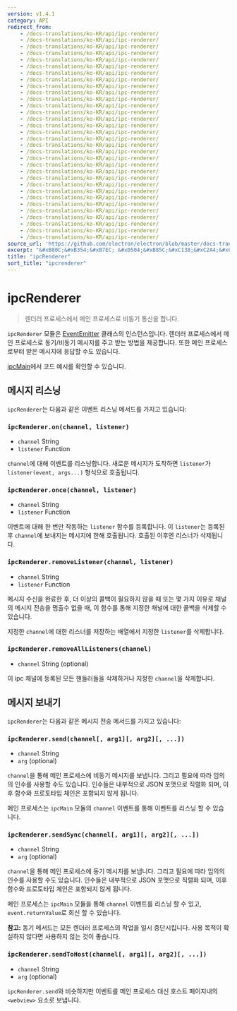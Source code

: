 ```yaml
---
version: v1.4.1
category: API
redirect_from:
    - /docs-translations/ko-KR/api/ipc-renderer/
    - /docs-translations/ko-KR/api/ipc-renderer/
    - /docs-translations/ko-KR/api/ipc-renderer/
    - /docs-translations/ko-KR/api/ipc-renderer/
    - /docs-translations/ko-KR/api/ipc-renderer/
    - /docs-translations/ko-KR/api/ipc-renderer/
    - /docs-translations/ko-KR/api/ipc-renderer/
    - /docs-translations/ko-KR/api/ipc-renderer/
    - /docs-translations/ko-KR/api/ipc-renderer/
    - /docs-translations/ko-KR/api/ipc-renderer/
    - /docs-translations/ko-KR/api/ipc-renderer/
    - /docs-translations/ko-KR/api/ipc-renderer/
    - /docs-translations/ko-KR/api/ipc-renderer/
    - /docs-translations/ko-KR/api/ipc-renderer/
    - /docs-translations/ko-KR/api/ipc-renderer/
    - /docs-translations/ko-KR/api/ipc-renderer/
    - /docs-translations/ko-KR/api/ipc-renderer/
    - /docs-translations/ko-KR/api/ipc-renderer/
    - /docs-translations/ko-KR/api/ipc-renderer/
    - /docs-translations/ko-KR/api/ipc-renderer/
    - /docs-translations/ko-KR/api/ipc-renderer/
    - /docs-translations/ko-KR/api/ipc-renderer/
    - /docs-translations/ko-KR/api/ipc-renderer/
    - /docs-translations/ko-KR/api/ipc-renderer/
    - /docs-translations/ko-KR/api/ipc-renderer/
    - /docs-translations/ko-KR/api/ipc-renderer/
    - /docs-translations/ko-KR/api/ipc-renderer/
    - /docs-translations/ko-KR/api/ipc-renderer/
    - /docs-translations/ko-KR/api/ipc-renderer/
    - /docs-translations/ko-KR/api/ipc-renderer/
    - /docs-translations/ko-KR/api/ipc-renderer/
    - /docs-translations/ko-KR/api/ipc-renderer/
source_url: 'https://github.com/electron/electron/blob/master/docs-translations/ko-KR/api/ipc-renderer.md'
excerpt: "&#xB80C;&#xB354;&#xB7EC; &#xD504;&#xB85C;&#xC138;&#xC2A4;&#xC5D0;&#xC11C; &#xBA54;&#xC778; &#xD504;&#xB85C;&#xC138;&#xC2A4;&#xB85C; &#xBE44;&#xB3D9;&#xAE30; &#xD1B5;&#xC2E0;&#xC744; &#xD569;&#xB2C8;&#xB2E4;."
title: "ipcRenderer"
sort_title: "ipcrenderer"
---
```


# ipcRenderer

> 렌더러 프로세스에서 메인 프로세스로 비동기 통신을 합니다.

`ipcRenderer` 모듈은 [EventEmitter](https://nodejs.org/api/events.html) 클래스의
인스턴스입니다. 렌더러 프로세스에서 메인 프로세스로 동기/비동기 메시지를 주고 받는
방법을 제공합니다. 또한 메인 프로세스로부터 받은 메시지에 응답할 수도 있습니다.

[ipcMain](http://tinydew4.github.io/electron-ko/docs/api/ipc-main)에서 코드 예시를 확인할 수 있습니다.

## 메시지 리스닝

`ipcRenderer`는 다음과 같은 이벤트 리스닝 메서드를 가지고 있습니다:

### `ipcRenderer.on(channel, listener)`

* `channel` String
* `listener` Function

`channel`에 대해 이벤트를 리스닝합니다. 새로운 메시지가 도착하면 `listener`가
`listener(event, args...)` 형식으로 호출됩니다.

### `ipcRenderer.once(channel, listener)`

* `channel` String
* `listener` Function

이벤트에 대해 한 번만 작동하는 `listener` 함수를 등록합니다. 이 `listener`는 등록된
후 `channel`에 보내지는 메시지에 한해 호출됩니다. 호출된 이후엔 리스너가 삭제됩니다.

### `ipcRenderer.removeListener(channel, listener)`

* `channel` String
* `listener` Function

메시지 수신을 완료한 후, 더 이상의 콜백이 필요하지 않을 때 또는 몇 가지 이유로 채널의
메시지 전송을 멈출수 없을 때, 이 함수를 통해 지정한 채널에 대한 콜백을 삭제할 수
있습니다.

지정한 `channel`에 대한 리스너를 저장하는 배열에서 지정한 `listener`를 삭제합니다.

### `ipcRenderer.removeAllListeners(channel)`

* `channel` String (optional)

이 ipc 채널에 등록된 모든 핸들러들을 삭제하거나 지정한 `channel`을 삭제합니다.

## 메시지 보내기

`ipcRenderer`는 다음과 같은 메시지 전송 메서드를 가지고 있습니다:

### `ipcRenderer.send(channel[, arg1][, arg2][, ...])`

* `channel` String
* `arg` (optional)

`channel`을 통해 메인 프로세스에 비동기 메시지를 보냅니다. 그리고 필요에 따라 임의의
인수를 사용할 수도 있습니다. 인수들은 내부적으로 JSON 포맷으로 직렬화 되며, 이후 함수와
프로토타입 체인은 포함되지 않게 됩니다.

메인 프로세스는 `ipcMain` 모듈의 `channel` 이벤트를 통해
이벤트를 리스닝 할 수 있습니다.

### `ipcRenderer.sendSync(channel[, arg1][, arg2][, ...])`

* `channel` String
* `arg` (optional)

`channel`을 통해 메인 프로세스에 동기 메시지를 보냅니다. 그리고 필요에 따라 임의의
인수를 사용할 수도 있습니다. 인수들은 내부적으로 JSON 포맷으로 직렬화 되며, 이후 함수와
프로토타입 체인은 포함되지 않게 됩니다.

메인 프로세스는 `ipcMain` 모듈을 통해 `channel` 이벤트를 리스닝 할 수 있고,
`event.returnValue`로 회신 할 수 있습니다.

**참고:** 동기 메서드는 모든 렌더러 프로세스의 작업을 일시 중단시킵니다. 사용 목적이
확실하지 않다면 사용하지 않는 것이 좋습니다.

### `ipcRenderer.sendToHost(channel[, arg1][, arg2][, ...])`

* `channel` String
* `arg` (optional)

`ipcRenderer.send`와 비슷하지만 이벤트를 메인 프로세스 대신 호스트 페이지내의
`<webview>` 요소로 보냅니다.
